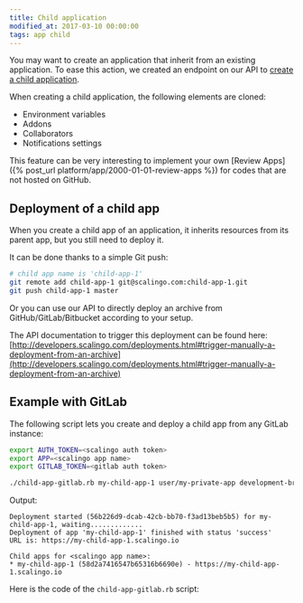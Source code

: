 ```yaml
---
title: Child application
modified_at: 2017-03-10 00:00:00
tags: app child
---
```


You may want to create an application that inherit from an existing
application. To ease this action, we created an endpoint on our API to [create
a child
application](http://developers.scalingo.com/apps.html#create-a-child-application).

When creating a child application, the following elements are cloned:

* Environment variables
* Addons
* Collaborators
* Notifications settings

This feature can be very interesting to implement your own [Review Apps]({%
post_url platform/app/2000-01-01-review-apps %}) for codes that are not hosted on GitHub.

## Deployment of a child app

When you create a child app of an application, it inherits resources from its
parent app, but you still need to deploy it.

It can be done thanks to a simple Git push:

```sh
# child app name is 'child-app-1'
git remote add child-app-1 git@scalingo.com:child-app-1.git
git push child-app-1 master
```

Or you can use our API to directly deploy an archive from GitHub/GitLab/Bitbucket
according to your setup.

The API documentation to trigger this deployment can be found here:
[http://developers.scalingo.com/deployments.html#trigger-manually-a-deployment-from-an-archive](http://developers.scalingo.com/deployments.html#trigger-manually-a-deployment-from-an-archive)

## Example with GitLab

The following script lets you create and deploy a child app from any GitLab instance:

```sh
export AUTH_TOKEN=<scalingo auth token>
export APP=<scalingo app name>
export GITLAB_TOKEN=<gitlab auth token>

./child-app-gitlab.rb my-child-app-1 user/my-private-app development-branch
```

Output:

```
Deployment started (56b226d9-dcab-42cb-bb70-f3ad13beb5b5) for my-child-app-1, waiting.............
Deployment of app 'my-child-app-1' finished with status 'success'
URL is: https://my-child-app-1.scalingo.io

Child apps for <scalingo app name>:
* my-child-app-1 (58d2a7416547b65316b6690e) - https://my-child-app-1.scalingo.io
```

Here is the code of the `child-app-gitlab.rb` script:

<script src="https://gist.github.com/Soulou/2a97e6adfa232526472336ef991489a9.js"></script>

